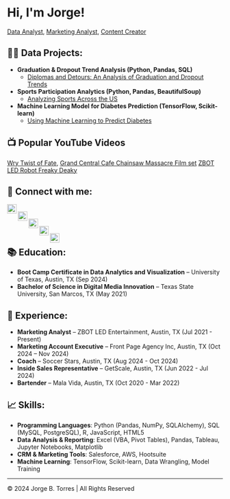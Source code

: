 # Hi, I'm Jorge! <br/>
<a href="https://github.com/trjb17">Data Analyst</a>, <a href="https://www.linkedin.com/in/jorge-b-torres-59785b163/">Marketing Analyst</a>, <a href="https://trjb17.wixsite.com/my-site/portfolio">Content Creator</a>

## 👨‍💻 Data Projects:

- **Graduation & Dropout Trend Analysis (Python, Pandas, SQL)**  
  - [Diplomas and Detours: An Analysis of Graduation and Dropout Trends](https://github.com/trjb17/Graduation-Dropout-Analysis)
- **Sports Participation Analytics (Python, Pandas, BeautifulSoup)**  
  - [Analyzing Sports Across the US](https://github.com/trjb17/Sports-Participation-Analysis)
- **Machine Learning Model for Diabetes Prediction (TensorFlow, Scikit-learn)**  
  - [Using Machine Learning to Predict Diabetes](https://github.com/trjb17/Diabetes-Prediction-Model)

## 📺 Popular YouTube Videos
<a href="https://www.youtube.com/watch?v=U7TKv_xICeU&t=31s">Wry Twist of Fate</a>,
<a href="https://www.youtube.com/watch?v=SQ0rqj4o9Zk&t=142s">Grand Central Cafe Chainsaw Massacre Film set</a>
<a href="https://www.youtube.com/watch?v=mfKH_OFen4A&t=11s">ZBOT LED Robot Freaky Deaky</a>
## 🤳 Connect with me:

[<img align="left" alt="JorgeTorres | YouTube" width="22px" src="https://cdn.jsdelivr.net/npm/simple-icons@v3/icons/youtube.svg" />][youtube]  
[<img align="left" alt="JorgeTorres | Twitter" width="22px" src="https://cdn.jsdelivr.net/npm/simple-icons@v3/icons/twitter.svg" />][twitter]  
[<img align="left" alt="JorgeTorres | LinkedIn" width="22px" src="https://cdn.jsdelivr.net/npm/simple-icons@v3/icons/linkedin.svg" />][linkedin]  
[<img align="left" alt="JorgeTorres | Instagram" width="22px" src="https://cdn.jsdelivr.net/npm/simple-icons@v3/icons/instagram.svg" />][instagram]  
[<img align="left" alt="JorgeTorres | Facebook" width="22px" src="https://cdn.jsdelivr.net/npm/simple-icons@v3/icons/facebook.svg" />][facebook]  

[twitter]: https://twitter.com/jorgetorres  
[youtube]: https://www.youtube.com/@jor_g8645  
[instagram]: https://www.instagram.com/jor____g/  
[linkedin]: https://linkedin.com/in/jorge-b-torres-59785b163/  
[facebook]: https://www.facebook.com/ledzbottx/

## 📚 Education:

- **Boot Camp Certificate in Data Analytics and Visualization** – University of Texas, Austin, TX (Sep 2024)
- **Bachelor of Science in Digital Media Innovation** – Texas State University, San Marcos, TX (May 2021)

## 💼 Experience:

- **Marketing Analyst** – ZBOT LED Entertainment, Austin, TX (Jul 2021 - Present)
- **Marketing Account Executive** – Front Page Agency Inc, Austin, TX (Oct 2024 – Nov 2024)
- **Coach** – Soccer Stars, Austin, TX (Aug 2024 - Oct 2024)
- **Inside Sales Representative** – GetScale, Austin, TX (Jun 2022 - Jul 2024)
- **Bartender** – Mala Vida, Austin, TX (Oct 2020 - Mar 2022)

## 📈 Skills:

- **Programming Languages**: Python (Pandas, NumPy, SQLAlchemy), SQL (MySQL, PostgreSQL), R, JavaScript, HTML5
- **Data Analysis & Reporting**: Excel (VBA, Pivot Tables), Pandas, Tableau, Jupyter Notebooks, Matplotlib
- **CRM & Marketing Tools**: Salesforce, AWS, Hootsuite
- **Machine Learning**: TensorFlow, Scikit-learn, Data Wrangling, Model Training

---

© 2024 Jorge B. Torres | All Rights Reserved
